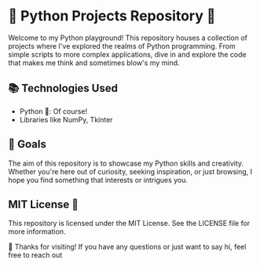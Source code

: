 # 🐍 Python Projects Repository 🚀

Welcome to my Python playground! This repository houses a collection of projects where I've explored the realms of Python programming. From simple scripts to more complex applications, dive in and explore the code that makes me think and sometimes blow's my mind.

## 📚 Technologies Used

- Python 🐍: Of course!
- Libraries like NumPy, Tkinter

## 🎯 Goals

The aim of this repository is to showcase my Python skills and creativity. Whether you're here out of curiosity, seeking inspiration, or just browsing, I hope you find something that interests or intrigues you.

## MIT License 🤝

This repository is licensed under the MIT License. See the LICENSE file for more information.

🦀 Thanks for visiting! If you have any questions or just want to say hi, feel free to reach out

